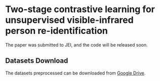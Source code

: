 # Two-stage contrastive learning for unsupervised visible-infrared person re-identification
The paper was submitted to JEI, and the code will be released soon.
## Datasets Download
The datasets preprocessed can be downloaded from [Google Drive](https://drive.google.com/drive/folders/1TJG3TRgqi_DUMItJeFU4285IaB10-cXl).

